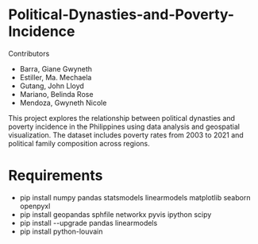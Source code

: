 # Political-Dynasties-and-Poverty-Incidence

Contributors
- Barra, Giane Gwyneth
- Estiller, Ma. Mechaela
- Gutang, John Lloyd
- Mariano, Belinda Rose
- Mendoza, Gwyneth Nicole

This project explores the relationship between political dynasties and poverty incidence in the Philippines using data analysis and geospatial visualization. The dataset includes poverty rates from 2003 to 2021 and political family composition across regions.

# Requirements
- pip install numpy pandas statsmodels linearmodels matplotlib seaborn openpyxl
- pip install geopandas sphfile networkx pyvis ipython scipy
- pip install --upgrade pandas linearmodels
- pip install python-louvain
